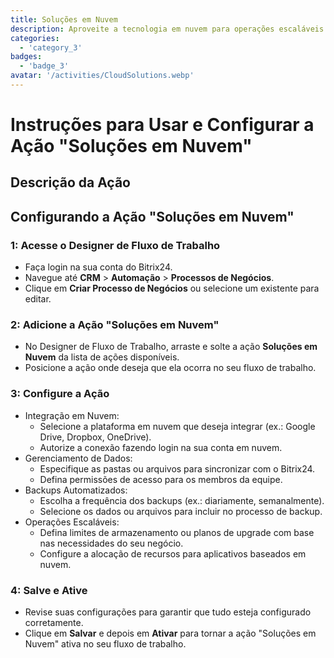```yaml
---
title: Soluções em Nuvem
description: Aproveite a tecnologia em nuvem para operações escaláveis e flexíveis.
categories: 
  - 'category_3'
badges: 
  - 'badge_3'
avatar: '/activities/CloudSolutions.webp'
---
```

# Instruções para Usar e Configurar a Ação "Soluções em Nuvem"

## Descrição da Ação

## **Configurando a Ação "Soluções em Nuvem"**

### 1: Acesse o Designer de Fluxo de Trabalho
- Faça login na sua conta do Bitrix24.
- Navegue até **CRM** > **Automação** > **Processos de Negócios**.
- Clique em **Criar Processo de Negócios** ou selecione um existente para editar.

### 2: Adicione a Ação "Soluções em Nuvem"
- No Designer de Fluxo de Trabalho, arraste e solte a ação **Soluções em Nuvem** da lista de ações disponíveis.
- Posicione a ação onde deseja que ela ocorra no seu fluxo de trabalho.

### 3: Configure a Ação
- Integração em Nuvem:
  - Selecione a plataforma em nuvem que deseja integrar (ex.: Google Drive, Dropbox, OneDrive).
  - Autorize a conexão fazendo login na sua conta em nuvem.
- Gerenciamento de Dados:
  - Especifique as pastas ou arquivos para sincronizar com o Bitrix24.
  - Defina permissões de acesso para os membros da equipe.
- Backups Automatizados:
  - Escolha a frequência dos backups (ex.: diariamente, semanalmente).
  - Selecione os dados ou arquivos para incluir no processo de backup.
- Operações Escaláveis:
  - Defina limites de armazenamento ou planos de upgrade com base nas necessidades do seu negócio.
  - Configure a alocação de recursos para aplicativos baseados em nuvem.

### 4: Salve e Ative
- Revise suas configurações para garantir que tudo esteja configurado corretamente.
- Clique em **Salvar** e depois em **Ativar** para tornar a ação "Soluções em Nuvem" ativa no seu fluxo de trabalho.
